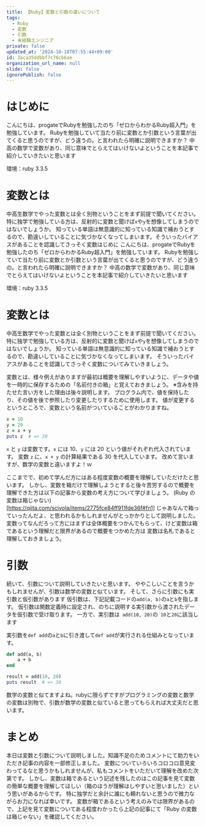 ```yaml
---
title: 【Ruby】変数と引数の違いについて
tags:
  - Ruby
  - 変数
  - 引数
  - 未経験エンジニア
private: false
updated_at: '2024-10-18T07:55:44+09:00'
id: 3aca35ddbbf7c76cb6ae
organization_url_name: null
slide: false
ignorePublish: false
---
```

# はじめに
こんにちは、progateでRubyを勉強したのち「ゼロからわかるRuby超入門」を勉強しています。
Rubyを勉強していて当たり前に変数とか引数という言葉が出てくると思うのですが、どう違うの。と言われたら明確に説明できますか？
中高の数学で変数があり、同じ意味でとらえてはいけないよということを本記事で紹介していきたいと思います

環境：ruby 3.3.5

# 変数とは
中高生数学でやった変数とは全く別物ということをまず前提で聞いてください。特に独学で勉強している方は、反射的に変数と聞けば`x`や`y`を想像してしまうのではないでしょうか。
知っている単語は無意識的に知っている知識で補おうとするので、勘違いしていることに気づかなくなってしまいます。そういったバイアスがあることを認識してさっそく変数はじめに
こんにちは、progateでRubyを勉強したのち「ゼロからわかるRuby超入門」を勉強しています。
Rubyを勉強していて当たり前に変数とか引数という言葉が出てくると思うのですが、どう違うの。と言われたら明確に説明できますか？
中高の数学で変数があり、同じ意味でとらえてはいけないよということを本記事で紹介していきたいと思います

環境：ruby 3.3.5

# 変数とは
中高生数学でやった変数とは全く別物ということをまず前提で聞いてください。特に独学で勉強している方は、反射的に変数と聞けば`x`や`y`を想像してしまうのではないでしょうか。
知っている単語は無意識的に知っている知識で補おうとするので、勘違いしていることに気づかなくなってしまいます。
そういったバイアスがあることを認識してさっそく変数についてみていきましょう。

変数とは、様々例えがありますが最初は概要を理解しやすいように、データや値を一時的に保存するための「名前付きの箱」と覚えておきましょう。
※含みを持たせた言い方をした理由は後々説明します。
プログラム内で、値を保持したり、その値を後で参照したり変更したりするために使用します。
値が変更するというところで、変数という名前がついていることがわかりますね。
```ruby:variable.rb
x = 10
y = 20
z = x + y
puts z  # => 30
```
`x` と `y` は変数です。`x` には 10、`y` には 20 という値がそれぞれ代入されています。
変数 `z` に、`x + y` の計算結果である 30 を代入しています。
改めて言いますが、数学の変数と違いますよ！ｗ

ここまでで、初めて学んだ方にはある程度変数の概要を理解していただけたと思います。
しかし、変数を箱だけで理解しようとすると後々苦労するので概要を理解できた方は以下の記事から変数の考え方について学びましょう。
(Ruby の変数は箱じゃない)[https://qiita.com/scivola/items/2775fce84ff911fde36f#fn1]
じゃあなんで箱っていったんだよ、と思われるかもしれませんがとっかかりとして説明しました。
変数ってなんだろって方にはまずは全体概要をつかんでもらって、けど変数は箱であるという理解だと限界があるので概要をつかめた方は
変数は名札であると理解しておきましょう。

# 引数
続いて、引数について説明していきたいと思います。
ややこしいことを言うかもしれませんが、引数は数学の変数と似ています。
そして、さらに引数にも実引数と仮引数があります
仮引数は、下記記載コードの`add(a, b)`の`a`と`b`を指します。
仮引数は関数定義時に設定され、のちに説明する実引数から渡されたデータを仮引数で受け取ります。
一方で、実引数は` add(10, 20)`の` 10`と`20`に該当します

実引数を`def add`の`a`と`b`に引き渡して`def add`が実行される仕組みとなっています。

```ruby:argument.rb
def add(a, b)
    a + b
end

result = add(10, 20)
puts result  # => 30
```
数学の変数と似てますよね。rubyに限らずですがプログラミングの変数と数学の変数は別物で、引数が数学の変数と似ていると思ってもらえれば大丈夫だと思います。


# まとめ
本日は変数と引数について説明しました。知識不足のためコメントにて助力をいただき記事の内容を一部修正しました。
変数についていろいろコロコロ意見変わってるなと思うかもしれませんが、私もコメントをいただいて理解を改めた次第です。
しかし、変数は箱であるという記述を残したのはこの記事を見て変数の簡単な概要を理解してほしい（箱のほうが理解はしやすいと思いました）という思いがあるからです。
特に独学だと余計に誰にも頼れないと思うので微力ながらお力になれば幸いです。
変数が箱であるという考えのみでは限界があるので、上記を見て変数についてある程度わかったら上記の記事にて「Ruby の変数は箱じゃない」を確認してください。
